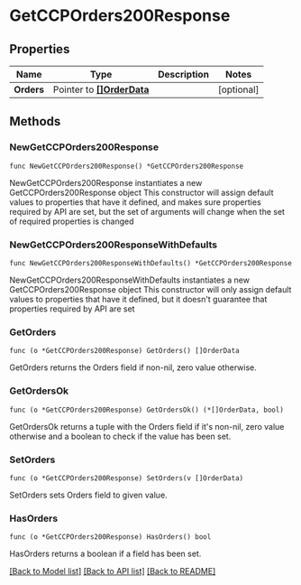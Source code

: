 # GetCCPOrders200Response

## Properties

Name | Type | Description | Notes
------------ | ------------- | ------------- | -------------
**Orders** | Pointer to [**[]OrderData**](OrderData.md) |  | [optional] 

## Methods

### NewGetCCPOrders200Response

`func NewGetCCPOrders200Response() *GetCCPOrders200Response`

NewGetCCPOrders200Response instantiates a new GetCCPOrders200Response object
This constructor will assign default values to properties that have it defined,
and makes sure properties required by API are set, but the set of arguments
will change when the set of required properties is changed

### NewGetCCPOrders200ResponseWithDefaults

`func NewGetCCPOrders200ResponseWithDefaults() *GetCCPOrders200Response`

NewGetCCPOrders200ResponseWithDefaults instantiates a new GetCCPOrders200Response object
This constructor will only assign default values to properties that have it defined,
but it doesn't guarantee that properties required by API are set

### GetOrders

`func (o *GetCCPOrders200Response) GetOrders() []OrderData`

GetOrders returns the Orders field if non-nil, zero value otherwise.

### GetOrdersOk

`func (o *GetCCPOrders200Response) GetOrdersOk() (*[]OrderData, bool)`

GetOrdersOk returns a tuple with the Orders field if it's non-nil, zero value otherwise
and a boolean to check if the value has been set.

### SetOrders

`func (o *GetCCPOrders200Response) SetOrders(v []OrderData)`

SetOrders sets Orders field to given value.

### HasOrders

`func (o *GetCCPOrders200Response) HasOrders() bool`

HasOrders returns a boolean if a field has been set.


[[Back to Model list]](../README.md#documentation-for-models) [[Back to API list]](../README.md#documentation-for-api-endpoints) [[Back to README]](../README.md)


